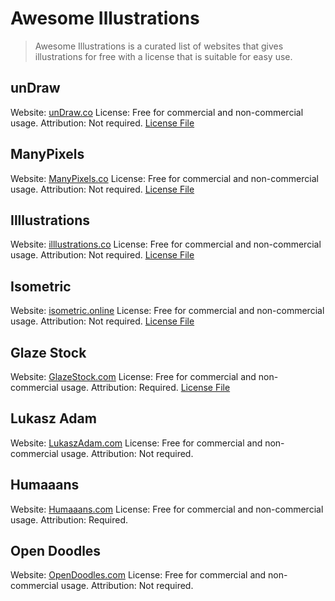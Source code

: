 
# Awesome Illustrations

> Awesome Illustrations is a curated list of websites that gives illustrations for free with a license that is suitable for easy use.

## unDraw

Website: [unDraw.co](https://undraw.co/illustrations)
License: Free for commercial and non-commercial usage.
Attribution: Not required.
[License File](https://undraw.co/license)

## ManyPixels

Website: [ManyPixels.co](https://www.manypixels.co/gallery/)
License: Free for commercial and non-commercial usage.
Attribution: Not required.
[License File](https://www.manypixels.co/gallery/license)

## Illlustrations

Website: [illlustrations.co](https://illlustrations.co/)
License: Free for commercial and non-commercial usage.
Attribution: Not required.
[License File](https://illlustrations.co/license)


## Isometric

Website: [isometric.online](https://isometric.online/)
License: Free for commercial and non-commercial usage.
Attribution: Not required.
[License File](https://isometric.online/license/)

## Glaze Stock

Website: [GlazeStock.com](https://www.glazestock.com/)
License: Free for commercial and non-commercial usage.
Attribution: Required.
[License File](https://www.glazestock.com/license)

## Lukasz Adam

Website: [LukaszAdam.com](https://lukaszadam.com/illustrations)
License: Free for commercial and non-commercial usage.
Attribution: Not required.

## Humaaans

Website: [Humaaans.com](https://www.humaaans.com/)
License: Free for commercial and non-commercial usage.
Attribution: Required.

## Open Doodles

Website: [OpenDoodles.com](https://www.opendoodles.com/)
License: Free for commercial and non-commercial usage.
Attribution: Not required.
